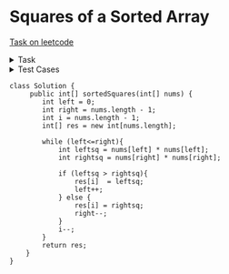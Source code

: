 # Squares of a Sorted Array

[Task on leetcode](https://leetcode.com/problems/squares-of-a-sorted-array/description/)

<details>
<summary>Task</summary>
Given an integer array nums sorted in non-decreasing order, return an array of the squares of each number sorted in non-decreasing order.
</details>
<details>
<summary>Test Cases</summary>

- Input: nums = [-4,-1,0,3,10]<br>Output: [0,1,9,16,100]
- Input: nums = [-7,-3,2,3,11]<br>Output: [4,9,9,49,121]

</details>

```
class Solution {
     public int[] sortedSquares(int[] nums) {
        int left = 0;
        int right = nums.length - 1;
        int i = nums.length - 1;
        int[] res = new int[nums.length];

        while (left<=right){
            int leftsq = nums[left] * nums[left];
            int rightsq = nums[right] * nums[right];

            if (leftsq > rightsq){
                res[i]  = leftsq;
                left++;
            } else {
                res[i] = rightsq;
                right--;
            }
            i--;
        }
        return res;
    }
}
```